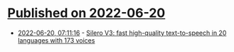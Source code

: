 # [Published on 2022-06-20](index.md)

* [2022-06-20, 07:11:16](https://news.ycombinator.com/item?id=31807201) - [Silero V3: fast high-quality text-to-speech in 20 languages with 173 voices](https://github.com/snakers4/silero-models)

